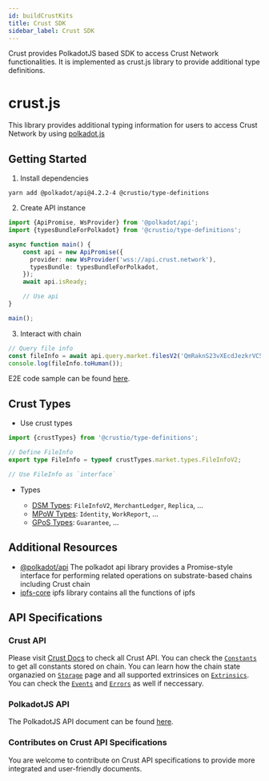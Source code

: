 ```yaml
---
id: buildCrustKits
title: Crust SDK
sidebar_label: Crust SDK
---
```


Crust provides PolkadotJS based SDK to access Crust Network functionalities. It is implemented as crust.js library to provide additional type definitions.

# crust.js

This library provides additional typing information for users to access Crust Network by using [polkadot.js](https://github.com/polkadot-js/api)

## Getting Started

1. Install dependencies

```shell
yarn add @polkadot/api@4.2.2-4 @crustio/type-definitions
```

2. Create API instance

```ts
import {ApiPromise, WsProvider} from '@polkadot/api';
import {typesBundleForPolkadot} from '@crustio/type-definitions';

async function main() {
    const api = new ApiPromise({
      provider: new WsProvider('wss://api.crust.network'),
      typesBundle: typesBundleForPolkadot,
    });
    await api.isReady;

    // Use api
}

main();
```

3. Interact with chain

```ts
// Query file info
const fileInfo = await api.query.market.filesV2('QmRaknS23vXEcdJezkrVC5WrApQNUkUDdTpbRdvh5fuJHc');
console.log(fileInfo.toHuman());
```

E2E code sample can be found [here](build-developer-guidance.md).

## Crust Types

- Use crust types

```ts
import {crustTypes} from '@crustio/type-definitions';

// Define FileInfo
export type FileInfo = typeof crustTypes.market.types.FileInfoV2;

// Use FileInfo as `interface`
```

- Types

  - [DSM Types](https://github.com/crustio/crust.js/blob/main/src/market.ts): `FileInfoV2`, `MerchantLedger`, `Replica`, ...
  - [MPoW Types](https://github.com/crustio/crust.js/blob/main/src/swork.ts): `Identity`, `WorkReport`, ...
  - [GPoS Types](https://github.com/crustio/crust.js/blob/main/src/staking.ts): `Guarantee`, ...


## Additional Resources

- [@polkadot/api](https://github.com/polkadot-js/api) The polkadot api library provides a Promise-style interface for performing related operations on substrate-based chains including Crust chain
- [ipfs-core](https://github.com/ipfs/js-ipfs) ipfs library contains all the functions of ipfs

  
## API Specifications

### Crust API

Please visit [Crust Docs](https://docs.crust.network/) to check all Crust API. You can check the [`Constants`](https://docs.crust.network/crust/constants) to get all constants stored on chain. You can learn how the chain state organazied on [`Storage`](https://docs.crust.network/crust/storage) page and all supported extrinsices on [`Extrinsics`](https://docs.crust.network/crust/extrinsics). You can check the [`Events`](https://docs.crust.network/crust/events) and [`Errors`](https://docs.crust.network/crust/errors) as well if neccessary.

### PolkadotJS API 

The PolkadotJS API document can be found [here](https://polkadot.js.org/docs/api).

### Contributes on Crust API Specifications

You are welcome to contribute on Crust API specifications to provide more integrated and user-friendly documents.

